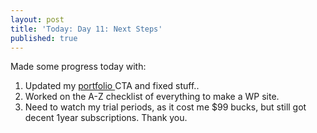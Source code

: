 ```yaml
---
layout: post
title: 'Today: Day 11: Next Steps'
published: true
---
```


Made some progress today with:
1. Updated my <a href="https://josephbalog.com/Portfolio/"> portfolio </a> CTA and fixed stuff..
2. Worked on the A-Z checklist of everything to make a WP site.
3. Need to watch my trial periods, as it cost me $99 bucks, but still got decent 1year subscriptions. Thank you.
